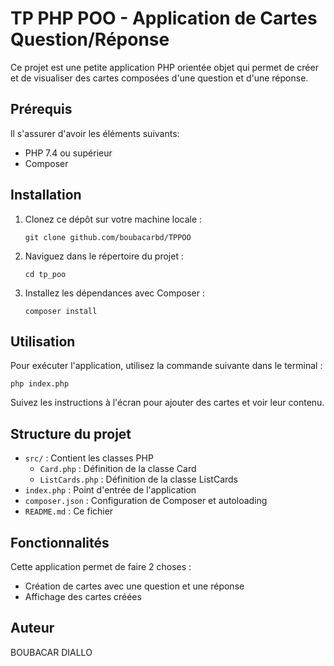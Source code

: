 # TP PHP POO - Application de Cartes Question/Réponse

Ce projet est une petite application PHP orientée objet qui permet de créer et de visualiser des cartes composées d'une question et d'une réponse.

## Prérequis
ll s'assurer d'avoir les éléments suivants:

- PHP 7.4 ou supérieur
- Composer

## Installation

1. Clonez ce dépôt sur votre machine locale :
   ```
   git clone github.com/boubacarbd/TPPOO
   
   ```

2. Naviguez dans le répertoire du projet :
   ```
   cd tp_poo
   ```

3. Installez les dépendances avec Composer :
   ```
   composer install
   ```

## Utilisation

Pour exécuter l'application, utilisez la commande suivante dans le terminal :

```
php index.php
```

Suivez les instructions à l'écran pour ajouter des cartes et voir leur contenu.

## Structure du projet

- `src/` : Contient les classes PHP
  - `Card.php` : Définition de la classe Card
  - `ListCards.php` : Définition de la classe ListCards
- `index.php` : Point d'entrée de l'application
- `composer.json` : Configuration de Composer et autoloading
- `README.md` : Ce fichier 

## Fonctionnalités
Cette application permet de faire 2 choses :

- Création de cartes avec une question et une réponse
- Affichage des cartes créées

## Auteur

BOUBACAR  DIALLO

